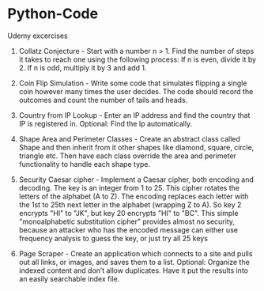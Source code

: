 # Python-Code
Udemy excercises
1. Collatz Conjecture - Start with a number n > 1. Find the number of steps it takes to reach one using the following process: If n is even, divide it by 2. If n is odd, multiply it by 3 and add 1.

1. Coin Flip Simulation - Write some code that simulates flipping a single coin however many times the user decides. The code should record the outcomes and count the number of tails and heads.

1. Country from IP Lookup - Enter an IP address and find the country that IP is registered in. Optional: Find the Ip automatically.

1. Shape Area and Perimeter Classes - Create an abstract class called Shape and then inherit from it other shapes like diamond, square, circle, triangle etc. Then have each class override the area and perimeter functionality to handle each shape type.

1. Security Caesar cipher - Implement a Caesar cipher, both encoding and decoding. The key is an integer from 1 to 25. This cipher rotates the letters of the alphabet (A to Z). The encoding replaces each letter with the 1st to 25th next letter in the alphabet (wrapping Z to A). So key 2 encrypts "HI" to "JK", but key 20 encrypts "HI" to "BC". This simple "monoalphabetic substitution cipher" provides almost no security, because an attacker who has the encoded message can either use frequency analysis to guess the key, or just try all 25 keys

1. Page Scraper - Create an application which connects to a site and pulls out all links, or images, and saves them to a list. Optional: Organize the indexed content and don’t allow duplicates. Have it put the results into an easily searchable index file.
